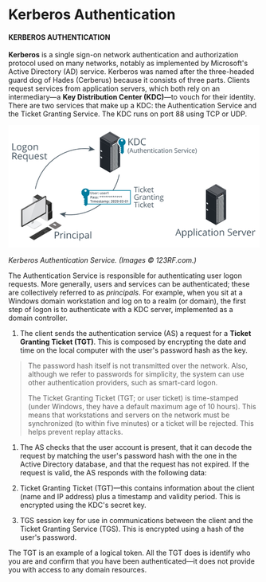# Kerberos Authentication

#### KERBEROS AUTHENTICATION

**Kerberos** is a single sign-on network authentication and authorization protocol used on many networks, notably as implemented by Microsoft's Active Directory (AD) service. Kerberos was named after the three-headed guard dog of Hades (Cerberus) because it consists of three parts. Clients request services from application servers, which both rely on an intermediary—a **Key Distribution Center (KDC)**—to vouch for their identity. There are two services that make up a KDC: the Authentication Service and the Ticket Granting Service. The KDC runs on port 88 using TCP or UDP.

![](./img/kerberos.png)

_Kerberos Authentication Service. (Images © 123RF.com.)_

The Authentication Service is responsible for authenticating user logon requests. More generally, users and services can be authenticated; these are collectively referred to as _principals_. For example, when you sit at a Windows domain workstation and log on to a realm (or domain), the first step of logon is to authenticate with a KDC server, implemented as a domain controller.

1.  The client sends the authentication service (AS) a request for a **Ticket Granting Ticket (TGT)**. This is composed by encrypting the date and time on the local computer with the user's password hash as the key.

> The password hash itself is not transmitted over the network. Also, although we refer to passwords for simplicity, the system can use other authentication providers, such as smart-card logon.
> 
> The Ticket Granting Ticket (TGT; or user ticket) is time-stamped (under Windows, they have a default maximum age of 10 hours). This means that workstations and servers on the network must be synchronized (to within five minutes) or a ticket will be rejected. This helps prevent replay attacks.

1.  The AS checks that the user account is present, that it can decode the request by matching the user's password hash with the one in the Active Directory database, and that the request has not expired. If the request is valid, the AS responds with the following data:
    
2.  Ticket Granting Ticket (TGT)—this contains information about the client (name and IP address) plus a timestamp and validity period. This is encrypted using the KDC's secret key.
    
3.  TGS session key for use in communications between the client and the Ticket Granting Service (TGS). This is encrypted using a hash of the user's password.
    

The TGT is an example of a logical token. All the TGT does is identify who you are and confirm that you have been authenticated—it does not provide you with access to any domain resources.